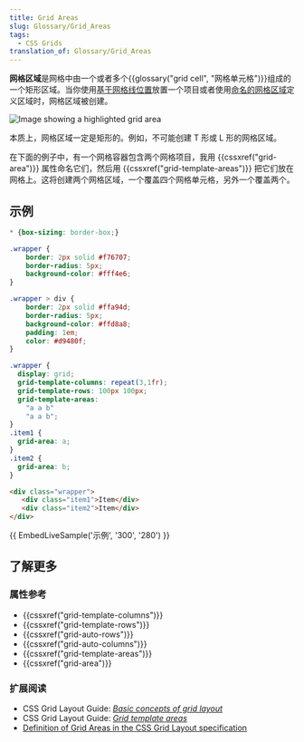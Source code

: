 ```yaml
---
title: Grid Areas
slug: Glossary/Grid_Areas
tags:
  - CSS Grids
translation_of: Glossary/Grid_Areas
---
```

**网格区域**是网格中由一个或者多个{{glossary("grid cell", "网格单元格")}}组成的一个矩形区域。当你使用[基于网格线位置](/zh-CN/docs/Web/CSS/CSS_Grid_Layout/Line-based_Placement_with_CSS_Grid)放置一个项目或者使用[命名的网格区域](/zh-CN/docs/Web/CSS/CSS_Grid_Layout/Grid_Template_Areas)定义区域时，网格区域被创建。

![Image showing a highlighted grid area](1_grid_area.png)

本质上，网格区域一定是矩形的。例如，不可能创建 T 形或 L 形的网格区域。

在下面的例子中，有一个网格容器包含两个网格项目，我用 {{cssxref("grid-area")}} 属性命名它们，然后用 {{cssxref("grid-template-areas")}} 把它们放在网格上。这将创建两个网格区域，一个覆盖四个网格单元格，另外一个覆盖两个。

## 示例

```css hidden
* {box-sizing: border-box;}

.wrapper {
    border: 2px solid #f76707;
    border-radius: 5px;
    background-color: #fff4e6;
}

.wrapper > div {
    border: 2px solid #ffa94d;
    border-radius: 5px;
    background-color: #ffd8a8;
    padding: 1em;
    color: #d9480f;
}
```

```css
.wrapper {
  display: grid;
  grid-template-columns: repeat(3,1fr);
  grid-template-rows: 100px 100px;
  grid-template-areas:
    "a a b"
    "a a b";
}
.item1 {
  grid-area: a;
}
.item2 {
  grid-area: b;
}
```

```html
<div class="wrapper">
   <div class="item1">Item</div>
   <div class="item2">Item</div>
</div>
```

{{ EmbedLiveSample('示例', '300', '280') }}

## 了解更多

### 属性参考

- {{cssxref("grid-template-columns")}}
- {{cssxref("grid-template-rows")}}
- {{cssxref("grid-auto-rows")}}
- {{cssxref("grid-auto-columns")}}
- {{cssxref("grid-template-areas")}}
- {{cssxref("grid-area")}}

### 扩展阅读

- CSS Grid Layout Guide: _[Basic concepts of grid layout](/zh-CN/docs/Web/CSS/CSS_Grid_Layout/Basic_Concepts_of_Grid_Layout)_
- CSS Grid Layout Guide: _[Grid template areas](/zh-CN/docs/Web/CSS/CSS_Grid_Layout/Grid_Template_Areas)_
- [Definition of Grid Areas in the CSS Grid Layout specification](https://drafts.csswg.org/css-grid/#grid-area-concept)
